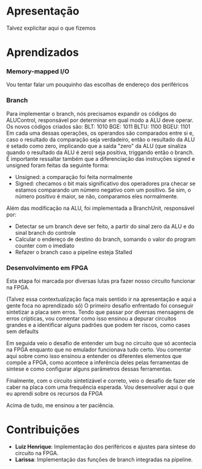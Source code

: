# Apresentação

Talvez explicitar aqui o que fizemos

# Aprendizados

### Memory-mapped I/O
Vou tentar falar um pouquinho das escolhas de endereço dos periféricos

### Branch
Para implementar o branch, nós precisamos expandir os códigos do ALUControl, responsável por determinar em qual modo a ALU deve operar.
Os novos códigos criados são:
BLT:  1010
BGE:  1011
BLTU: 1100
BGEU: 1101
Em cada uma dessas operações, os operandos são comparados entre si e, caso o resultado da comparação seja verdadeiro, então o resultado da ALU é setado como zero, implicando que a saída "zero" da ALU (que sinaliza quando o resultado da ALU é zero) seja positiva, triggando então o branch.
É importante ressaltar também que a diferenciação das instruções signed e unsigned foram feitas da seguinte forma:
- Unsigned: a comparação foi feita normalmente
- Signed: checamos o bit mais significativo dos operadores pra checar se estamos comparando um número negativo com um positivo. Se sim, o número positivo é maior, se não, comparamos eles normalmente.

Além das modificação na ALU, foi implementada a BranchUnit, responsável por:
- Detectar se um branch deve ser feito, a partir do sinal zero da ALU e do sinal branch do controle
- Calcular o endereço de destino do branch, somando o valor do program counter com o imediato
- Refazer o branch caso a pipeline esteja Stalled

### Desenvolvimento em FPGA
Esta etapa foi marcada por diversas lutas pra fazer nosso circuito funcionar na FPGA.

(Talvez essa contextualização faça mais sentido ir na apresentação e aqui a gente foca no aprendizado só)
O primeiro desafio enfrentado foi conseguir sintetizar a placa sem erros. Tendo que passar por diversas mensagens de erros crípticas, vou comentar como isso ensinou a depurar circuitos grandes e a identificar alguns padrões que podem ter riscos, como cases sem defaults

Em seguida veio o desafio de entender um bug no circuito que só acontecia na FPGA enquanto que no emulador funcionava tudo certo. Vou comentar aqui sobre como isso ensinou a entender os diferentes elementos que compõe a FPGA, como acontece a inferência deles pelas ferramentas de sintese e como configurar alguns parâmetros dessas ferramentas.

Finalmente, com o circuito sintetizável e correto, veio o desafio de fazer ele caber na placa com uma frequência esperada. Vou desenvolver aqui o que eu aprendi sobre os recursos da FPGA

Acima de tudo, me ensinou a ter paciência.


# Contribuições
- **Luiz Henrique**: Implementação dos periféricos e ajustes para síntese do circuito na FPGA.
- **Larissa**: Implementação das funções de branch integradas na pipeline.